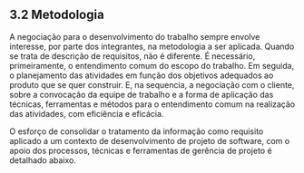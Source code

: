 ## 3.2 Metodologia

 A negociação para o desenvolvimento do trabalho sempre envolve interesse, por parte dos integrantes, na metodologia a ser aplicada. Quando se trata de descrição de requisitos, não é diferente. É necessário, primeiramente, o entendimento comum do escopo do trabalho. Em seguida, o planejamento das atividades em função dos objetivos adequados ao produto que se quer construir. E, na sequencia, a negociação com o cliente, sobre a convocação da equipe de trabalho e a forma de aplicação das técnicas, ferramentas e métodos para o entendimento comum na realização das atividades, com eficiência e eficácia.

 O esforço de consolidar o tratamento da informação como requisito aplicado a um contexto de desenvolvimento de projeto de software, com o apoio dos processos, técnicas e ferramentas de gerência de projeto é detalhado abaixo.

  
  



